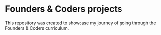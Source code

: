 # Founders & Coders projects

This repository was created to showcase my journey of going through the Founders & Coders curriculum.
